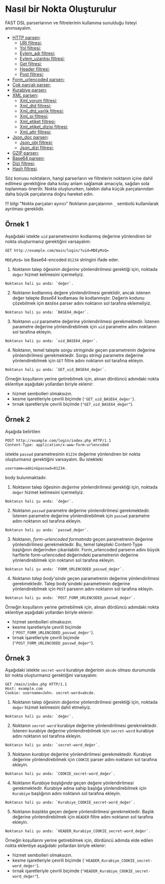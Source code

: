 [link-http]:                    parsers/http.md
[link-uri]:                     parsers/http.md#uri-filter
[link-path]:                    parsers/http.md#path-filter
[link-actionname]:              parsers/http.md#action_name-filter
[link-actionext]:               parsers/http.md#action_ext-filter
[link-get]:                     parsers/http.md#get-filter
[link-header]:                  parsers/http.md#header-filter
[link-post]:                    parsers/http.md#post-filter
[link-formurlencoded]:          parsers/form-urlencoded.md
[link-multipart]:               parsers/multipart.md
[link-cookie]:                  parsers/cookie.md
[link-xml]:                     parsers/xml.md
[link-xmlcomment]:              parsers/xml.md#xml_comment-filter
[link-xmldtd]:                  parsers/xml.md#xml_dtd-filter
[link-xmldtdentity]:            parsers/xml.md#xml_dtd_entity-filter
[link-xmlpi]:                   parsers/xml.md#xml_pi-filter
[link-xmltag]:                  parsers/xml.md#xml_tag-filter
[link-xmltagarray]:             parsers/xml.md#xml_tag_array-filter
[link-xmlattr]:                 parsers/xml.md#xml_attr-filter
[link-jsondoc]:                 parsers/json.md
[link-jsonobj]:                 parsers/json.md#jsonobj-filter
[link-jsonarray]:               parsers/json.md#jsonarray-filter
[link-array]:                   parsers/array.md
[link-hash]:                    parsers/hash.md
[link-gzip]:                    parsers/gzip.md
[link-base64]:                  parsers/base64.md

# Nasıl bir Nokta Oluşturulur
FAST DSL parserlarının ve filtrelerinin kullanıma sunulduğu listeyi anımsayalım.
* [HTTP parserı][link-http]:
    * [URI filtresi][link-uri];
    * [Yol filtresi][link-path];
    * [Eylem_adı filtresi][link-actionname];
    * [Eylem_uzantısı filtresi][link-actionext];
    * [Get filtresi][link-get];
    * [Header filtresi][link-header];
    * [Post filtresi][link-post];
* [Form_urlencoded parserı][link-formurlencoded];
* [Çok parçalı parser][link-multipart];
* [Kurabiye parserı][link-cookie];
* [XML parserı][link-xml]:
    * [Xml_yorum filtresi][link-xmlcomment];
    * [Xml_dtd filtresi][link-xmldtd];
    * [Xml_dtd_varlık filtresi][link-xmldtdentity];
    * [Xml_pi filtresi][link-xmlpi];
    * [Xml_etiket filtresi][link-xmltag];
    * [Xml_etiket_dizisi filtresi][link-xmltagarray];
    * [Xml_attr filtresi][link-xmlattr];
* [Json_doc parserı][link-jsondoc]:
    * [Json_obj filtresi][link-jsonobj];
    * [Json_dizi filtresi][link-jsonarray];
* [GZIP parserı][link-gzip];
* [Base64 parserı][link-base64];
* [Dizi filtresi][link-array];
* [Hash filtresi][link-hash].

Söz konusu noktaların, hangi parserların ve filtrelerin noktanın içine dahil edilmesi gerektiğine daha kolay anlam sağlamak amacıyla, sağdan sola toplanması önerilir. Nokta oluştururken, talebin daha küçük parçalarından daha büyük parçalarına doğru hareket edin.

!!! bilgi "Nokta parçaları ayırıcı"
    Noktanın parçalarının `_` sembolü kullanılarak ayrılması gereklidir.

## Örnek 1 

Aşağıdaki istekte `uid` parametresinin kodlanmış değerine yönlendiren bir nokta oluşturmanız gerektiğini varsayalım:

```
GET http://example.com/main/login/?uid=MDEyMzQ=
```

`MDEyMzQ=` ise Base64-encoded `01234` stringini ifade eder.

1.   Noktanın talep öğesinin *değerine* yönlendirilmesi gerektiği için, noktada `değer` hizmet kelimesini içermeliyiz.

    Noktanın hali şu anda: `değer`.

2.   Noktanın kodlanmış değere yönlendirilmesi gereklidir, ancak istenen değer talepte *Base64* kodlaması ile kodlanmıştır. Değerin kodunu çözebilmek için `BASE64` parser adını noktanın sol tarafına eklemeliyiz.

    Noktanın hali şu anda: `BASE64_değer`.

3.   Noktanın *`uid`* parametre değerine yönlendirilmesi gerekmektedir. İstenen parametre değerine yönlendirebilmek için `uid` parametre adını noktanın sol tarafına ekleyin.

    Noktanın hali şu anda: `uid_BASE64_değer`.

4.   Noktanın, temel talepte *sorgu stringinde* geçen parametrenin değerine yönlendirilmesi gerekmektedir. Sorgu stringi parametre değerine yönlendirebilmek için `GET` filtre adını noktanın sol tarafına ekleyin.

    Noktanın hali şu anda: `GET_uid_BASE64_değer`.



Örneğin koşullarını yerine getirebilmek için, alınan dördüncü adımdaki nokta eklentiye aşağıdaki yollardan biriyle eklenir:
* hizmet sembolleri olmaksızın.
* kesme işaretleriyle çevrili biçimde (`'GET_uid_BASE64_değer'`).
* tırnak işaretleriyle çevrili biçimde (`"GET_uid_BASE64_değer"`).



## Örnek 2

Aşağıda belirtilen 

```
POST http://example.com/login/index.php HTTP/1.1
Content-Type: application/x-www-form-urlencoded
```

istekte `passwd` parametresinin `01234` değerine yönlendiren bir nokta oluşturmanız gerektiğini varsayalım. Bu istekteki 
```
username=admin&passwd=01234.
```
body bulunmaktadır.

1.   Noktanın talep öğesinin *değerine* yönlendirilmesi gerektiği için, noktada `değer` hizmet kelimesini içermeliyiz.

    Noktanın hali şu anda: `değer`.

2.   Noktanın *`passwd`* parametre değerine yönlendirilmesi gerekmektedir. İstenen parametre değerine yönlendirebilmek için `passwd` parametre adını noktanın sol tarafına ekleyin.

    Noktanın hali şu anda: `passwd_değer`.

3.   Noktanın, *form-urlencoded formatında* geçen parametrenin değerine yönlendirilmesi gerekmektedir. Bu, temel talepteki Content-Type başlığının değerinden çıkarılabilir. Form_urlencoded parserın adını büyük harflerle form-urlencoded değerindeki parametrenin değerine yönlendirebilmek için noktanın sol tarafına ekleyin.

    Noktanın hali şu anda: `FORM_URLENCODED_passwd_değer`.

4.   Noktanın *talep body'sinde* geçen parametrenin değerine yönlendirilmesi gerekmektedir. Talep body'sindeki parametrenin değerine yönlendirebilmek için `POST` parserın adını noktanın sol tarafına ekleyin.

    Noktanın hali şu anda: `POST_FORM_URLENCODED_passwd_değer`.



Örneğin koşullarını yerine getirebilmek için, alınan dördüncü adımdaki nokta eklentiye aşağıdaki yollardan biriyle eklenir:
* hizmet sembolleri olmaksızın.
* kesme işaretleriyle çevrili biçimde (`'POST_FORM_URLENCODED_passwd_değer'`).
* tırnak işaretleriyle çevrili biçimde (`"POST_FORM_URLENCODED_passwd_değer"`).



## Örnek 3

Aşağıdaki istekte `secret-word` kurabiye değerinin `abcde` olması durumunda bir nokta oluşturmanız gerektiğini varsayalım:

```
GET /main/index.php HTTP/1.1
Host: example.com
Cookie: username=John. secret-word=abcde.
```

1.   Noktanın talep öğesinin *değerine* yönlendirilmesi gerektiği için, noktada `değer` hizmet kelimesini dahil etmeliyiz.

    Noktanın hali şu anda: `değer`.

2.   Noktanın *`secret-word`* kurabiye değerine yönlendirilmesi gerekmektedir. İstenen kurabiye değerine yönlendirebilmek için `secret-word` kurabiye adını noktanın sol tarafına ekleyin.

    Noktanın hali şu anda: `secret-word_değer`.

3.   Noktanın *kurabiye* değerine yönlendirilmesi gerekmektedir. Kurabiye değerine yönlendirebilmek için `COOKIE` parser adını noktanın sol tarafına ekleyin.

    Noktanın hali şu anda: `COOKIE_secret-word_değer`.

4.   Noktanın *Kurabiye başlığında* geçen değere yönlendirilmesi gerekmektedir. Kurabiye adına sahip başlığa yönlendirebilmek için `Kurabiye` başlığının adını noktanın sol tarafına ekleyin.

    Noktanın hali şu anda: `Kurabiye_COOKIE_secret-word_değer`.

5.   Noktanın *başlıkta* geçen değere yönlendirilmesi gerekmektedir. Başlık değerine yönlendirebilmek için `HEADER` filtre adını noktanın sol tarafına ekleyin.

    Noktanın hali şu anda: `HEADER_Kurabiye_COOKIE_secret-word_değer`.



Örneğin koşullarını yerine getirebilmek için, dördüncü adımda elde edilen nokta eklentiye aşağıdaki yollardan biriyle eklenir:
* hizmet sembolleri olmaksızın.
* kesme işaretleriyle çevrili biçimde (`'HEADER_Kurabiye_COOKIE_secret-word_değer'`).
* tırnak işaretleriyle çevrili biçimde (`"HEADER_Kurabiye_COOKIE_secret-word_değer"`).
